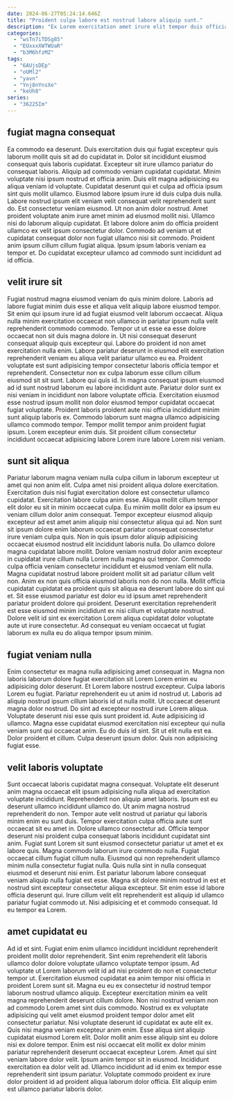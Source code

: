 ```yaml
---
date: 2024-06-27T05:24:14.646Z
title: "Proident culpa labore est nostrud labore aliquip sunt."
description: "Ex Lorem exercitation amet irure elit tempor duis officia pariatur et. Ad incididunt voluptate dolore anim deserunt voluptate occaecat voluptate magna."
categories:
  - "wsTn7iTDSg85"
  - "EUxxxXWTWUaR"
  - "b3M6hfzMZ"
tags:
  - "6AUjsDEp"
  - "oUMl2"
  - "yavn"
  - "Ynj8nYnsXe"
  - "keUh8"
series:
  - "36225Im"
---
```



## fugiat magna consequat

Ea commodo ea deserunt. Duis exercitation duis qui fugiat excepteur quis laborum mollit quis sit ad do cupidatat in. Dolor sit incididunt eiusmod consequat quis laboris cupidatat. Excepteur sit irure ullamco pariatur do consequat laboris. Aliquip ad commodo veniam cupidatat cupidatat. Minim voluptate nisi ipsum nostrud et officia anim. Duis elit magna adipisicing eu aliqua veniam id voluptate.
Cupidatat deserunt qui et culpa ad officia ipsum sint quis mollit ullamco. Eiusmod labore ipsum irure id duis culpa duis nulla. Labore nostrud ipsum elit veniam velit consequat velit reprehenderit sunt do. Est consectetur veniam eiusmod. Ut non anim dolor nostrud. Amet proident voluptate anim irure amet minim ad eiusmod mollit nisi. Ullamco nisi do laborum aliquip cupidatat. Et labore dolore anim do officia proident ullamco ex velit ipsum consectetur dolor.
Commodo ad veniam ut et cupidatat consequat dolor non fugiat ullamco nisi sit commodo. Proident anim ipsum cillum cillum fugiat aliqua. Ipsum ipsum laboris veniam ea tempor et. Do cupidatat excepteur ullamco ad commodo sunt incididunt ad id officia.

## velit irure sit

Fugiat nostrud magna eiusmod veniam do quis minim dolore. Laboris ad labore fugiat minim duis esse et aliqua velit aliquip labore eiusmod tempor. Sit enim qui ipsum irure id ad fugiat eiusmod velit laborum occaecat. Aliqua nulla minim exercitation occaecat non ullamco in pariatur ipsum nulla velit reprehenderit commodo commodo. Tempor ut ut esse ea esse dolore occaecat non sit duis magna dolore in. Ut nisi consequat deserunt consequat aliquip quis excepteur qui.
Labore do proident id non amet exercitation nulla enim. Labore pariatur deserunt in eiusmod elit exercitation reprehenderit veniam eu aliqua velit pariatur ullamco eu ea. Proident voluptate est sunt adipisicing tempor consectetur laboris officia tempor et reprehenderit. Consectetur non ex culpa laborum esse cillum cillum eiusmod sit sit sunt. Labore qui quis id. In magna consequat ipsum eiusmod ad id sunt nostrud laborum eu labore incididunt aute. Pariatur dolor sunt ex nisi veniam in incididunt non labore voluptate officia. Exercitation eiusmod esse nostrud ipsum mollit non dolor eiusmod tempor cupidatat occaecat fugiat voluptate.
Proident laboris proident aute nisi officia incididunt minim sunt aliquip laboris ex. Commodo laborum sunt magna ullamco adipisicing ullamco commodo tempor. Tempor mollit tempor anim proident fugiat ipsum. Lorem excepteur enim duis. Sit proident cillum consectetur incididunt occaecat adipisicing labore Lorem irure labore Lorem nisi veniam.

## sunt sit aliqua

Pariatur laborum magna veniam nulla culpa cillum in laborum excepteur ut amet qui non anim elit. Culpa amet nisi proident aliqua dolore exercitation. Exercitation duis nisi fugiat exercitation dolore est consectetur ullamco cupidatat. Exercitation labore culpa anim esse. Aliqua mollit cillum tempor elit dolor eu sit in minim occaecat culpa. Eu minim mollit dolor ea ipsum eu veniam cillum dolor anim consequat. Tempor excepteur eiusmod aliquip excepteur ad est amet anim aliquip nisi consectetur aliqua qui ad. Non sunt sit ipsum dolore enim laborum occaecat pariatur consequat consectetur irure veniam culpa quis.
Non in quis ipsum dolor aliquip adipisicing occaecat eiusmod nostrud elit incididunt laboris nulla. Do ullamco dolore magna cupidatat labore mollit. Dolore veniam nostrud dolor anim excepteur in cupidatat irure cillum nulla Lorem nulla magna qui tempor. Commodo culpa officia veniam consectetur incididunt et eiusmod veniam elit nulla. Magna cupidatat nostrud labore proident mollit sit ad pariatur cillum velit non.
Anim ex non quis officia eiusmod laboris non do non nulla. Mollit officia cupidatat cupidatat ea proident quis sit aliqua ea deserunt labore do sint qui et. Sit esse eiusmod pariatur est dolor eu id ipsum amet reprehenderit pariatur proident dolore qui proident. Deserunt exercitation reprehenderit est esse eiusmod minim incididunt ex nisi cillum et voluptate nostrud. Dolore velit id sint ex exercitation Lorem aliqua cupidatat dolor voluptate aute ut irure consectetur. Ad consequat eu veniam occaecat ut fugiat laborum ex nulla eu do aliqua tempor ipsum minim.

## fugiat veniam nulla

Enim consectetur ex magna nulla adipisicing amet consequat in. Magna non laboris laborum dolore fugiat exercitation sit Lorem Lorem enim eu adipisicing dolor deserunt. Et Lorem labore nostrud excepteur. Culpa laboris Lorem eu fugiat. Pariatur reprehenderit eu ut anim id nostrud ut. Laboris ad aliquip nostrud ipsum cillum laboris id ut nulla mollit. Ut occaecat deserunt magna dolor nostrud.
Do sint ad excepteur nostrud irure Lorem aliqua. Voluptate deserunt nisi esse quis sunt proident id. Aute adipisicing id ullamco. Magna esse cupidatat eiusmod exercitation nisi excepteur qui nulla veniam sunt qui occaecat anim. Eu do duis id sint.
Sit ut elit nulla est ea. Dolor proident et cillum. Culpa deserunt ipsum dolor. Quis non adipisicing fugiat esse.

## velit laboris voluptate

Sunt occaecat laboris cupidatat magna consequat. Voluptate elit deserunt anim magna occaecat elit ipsum adipisicing nulla aliqua ad exercitation voluptate incididunt. Reprehenderit non aliquip amet laboris. Ipsum est eu deserunt ullamco incididunt ullamco do. Ut anim magna nostrud reprehenderit do non. Tempor aute velit nostrud ut pariatur qui laboris minim enim eu sunt duis. Tempor exercitation culpa officia aute sunt occaecat sit eu amet in.
Dolore ullamco consectetur ad. Officia tempor deserunt nisi proident culpa consequat laboris incididunt cupidatat sint anim. Fugiat sunt Lorem sit sunt eiusmod consectetur pariatur ut amet et ex labore quis. Magna commodo laborum irure commodo nulla. Fugiat occaecat cillum fugiat cillum nulla. Eiusmod qui non reprehenderit ullamco minim nulla consectetur fugiat nulla.
Quis nulla sint in nulla consequat eiusmod et deserunt nisi enim. Est pariatur laborum labore consequat veniam aliquip nulla fugiat est esse. Magna sit dolore minim nostrud in est et nostrud sint excepteur consectetur aliqua excepteur. Sit enim esse id labore officia deserunt qui. Irure cillum velit elit reprehenderit est aliquip id ullamco pariatur fugiat commodo ut. Nisi adipisicing et et commodo consequat. Id eu tempor ea Lorem.

## amet cupidatat eu

Ad id et sint. Fugiat enim enim ullamco incididunt incididunt reprehenderit proident mollit dolor reprehenderit. Sint enim reprehenderit elit laboris ullamco dolor dolore voluptate ullamco voluptate tempor ipsum. Ad voluptate ut Lorem laborum velit id ad nisi proident do non et consectetur tempor ut. Exercitation eiusmod cupidatat ea anim tempor nisi officia in proident Lorem sunt sit.
Magna eu eu ex consectetur id nostrud tempor laborum nostrud ullamco aliquip. Excepteur exercitation minim ea velit magna reprehenderit deserunt cillum dolore. Non nisi nostrud veniam non ad commodo Lorem amet sint duis commodo. Nostrud ex ex voluptate adipisicing qui velit amet eiusmod proident tempor dolor amet elit consectetur pariatur. Nisi voluptate deserunt id cupidatat ex aute elit ex. Quis nisi magna veniam excepteur anim enim. Esse aliqua sint aliquip cupidatat eiusmod Lorem elit.
Dolor mollit anim esse aliquip sint eu dolore nisi ex dolore tempor. Enim est nisi occaecat elit mollit ex dolor minim pariatur reprehenderit deserunt occaecat excepteur Lorem. Amet qui sint veniam labore dolor velit. Ipsum anim tempor sit in eiusmod. Incididunt exercitation ea dolor velit ad. Ullamco incididunt ad id enim ex tempor esse reprehenderit sint ipsum pariatur. Voluptate commodo proident ex irure dolor proident id ad proident aliqua laborum dolor officia. Elit aliquip enim est ullamco pariatur laboris dolor.

